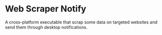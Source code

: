 # Web Scraper Notify

A cross-platform executable that scrap some data on targeted websites and send them through desktop notifications.